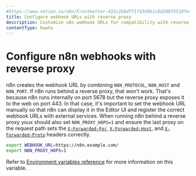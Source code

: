 ```yaml
---
#https://www.notion.so/n8n/Frontmatter-432c2b8dff1f43d4b1c8d20075510fe4
title: Configure webhook URLs with reverse proxy
description: Customize n8n webhook URLs for compatibility with reverse proxy setups.
contentType: howto
---
```


# Configure n8n webhooks with reverse proxy

n8n creates the webhook URL by combining `N8N_PROTOCOL`, `N8N_HOST` and `N8N_PORT`. If n8n runs behind a reverse proxy, that won't work. That's because n8n runs internally on port 5678 but the reverse proxy exposes it to the web on port 443. In that case, it's important to set the webhook URL manually so that n8n can display it in the Editor UI and register the correct webhook URLs with external services. When running n8n behind a reverse proxy youx should also set `N8N_PROXY_HOPS=1` and ensure the last proxy on the request path sets the [`X-Forwarded-For`](https://developer.mozilla.org/en-US/docs/Web/HTTP/Reference/Headers/X-Forwarded-For), [`X-Forwarded-Host`](https://developer.mozilla.org/en-US/docs/Web/HTTP/Reference/Headers/X-Forwarded-Host), and [`X-Forwarded-Proto`](https://developer.mozilla.org/en-US/docs/Web/HTTP/Reference/Headers/X-Forwarded-Proto) headers correctly.

```bash
export WEBHOOK_URL=https://n8n.example.com/
export N8N_PROXY_HOPS=1
```
Refer to [Environment variables reference](/hosting/configuration/environment-variables/endpoints.md) for more information on this variable.
